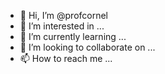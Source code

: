 - 👋 Hi, I’m @profcornel
- 👀 I’m interested in ...
- 🌱 I’m currently learning ...
- 💞️ I’m looking to collaborate on ...
- 📫 How to reach me ...

<!---
profcornel/profcornel is a ✨ special ✨ repository because its `README.md` (this file) appears on your GitHub profile.
You can click the Preview link to take a look at your changes.
--->
